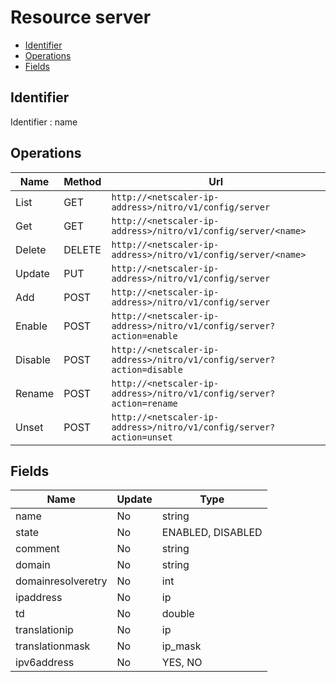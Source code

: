 # Resource server

- [Identifier](#identifier)
- [Operations](#operations)
- [Fields](#fields)

## Identifier

Identifier : name

## Operations

| Name | Method | Url |
|----|----|----|
| List | GET | `http://<netscaler-ip-address>/nitro/v1/config/server` |
| Get | GET | `http://<netscaler-ip-address>/nitro/v1/config/server/<name>` |
| Delete | DELETE | `http://<netscaler-ip-address>/nitro/v1/config/server/<name>` |
| Update | PUT | `http://<netscaler-ip-address>/nitro/v1/config/server` |
| Add | POST | `http://<netscaler-ip-address>/nitro/v1/config/server` |
| Enable | POST | `http://<netscaler-ip-address>/nitro/v1/config/server?action=enable` |
| Disable | POST | `http://<netscaler-ip-address>/nitro/v1/config/server?action=disable` |
| Rename | POST | `http://<netscaler-ip-address>/nitro/v1/config/server?action=rename` |
| Unset | POST | `http://<netscaler-ip-address>/nitro/v1/config/server?action=unset` |

## Fields

| Name | Update | Type |
|----|----|----|
| name | No | string |
| state | No | ENABLED, DISABLED |
| comment | No | string |
| domain | No | string |
| domainresolveretry | No | int |
| ipaddress | No | ip |
| td | No | double |
| translationip | No | ip |
| translationmask | No | ip_mask |
| ipv6address | No | YES, NO |

